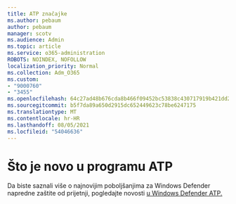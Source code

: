 ```yaml
---
title: ATP značajke
ms.author: pebaum
author: pebaum
manager: scotv
ms.audience: Admin
ms.topic: article
ms.service: o365-administration
ROBOTS: NOINDEX, NOFOLLOW
localization_priority: Normal
ms.collection: Adm_O365
ms.custom:
- "9000760"
- "3455"
ms.openlocfilehash: 64c27ad48b676cda8b466f09452bc53838c430717919b421dd287063aabc8c75
ms.sourcegitcommit: b5f7da89a650d2915dc652449623c78be6247175
ms.translationtype: MT
ms.contentlocale: hr-HR
ms.lasthandoff: 08/05/2021
ms.locfileid: "54046636"
---
```

# <a name="whats-new-in-atp"></a>Što je novo u programu ATP

Da biste saznali više o najnovijim poboljšanjima za Windows Defender napredne zaštite od prijetnji, pogledajte novosti [u Windows Defender ATP.](https://www.microsoft.com/security/blog/2018/11/15/whats-new-in-windows-defender-atp/)